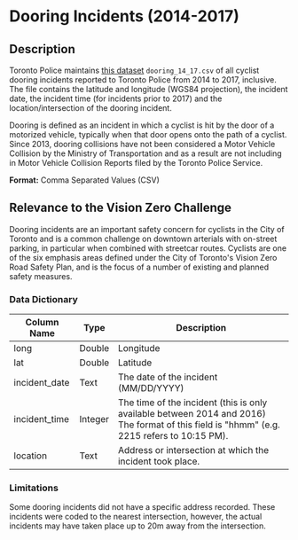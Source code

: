 # Dooring Incidents (2014-2017)

## Description
Toronto Police maintains [this dataset](csv/dooring_14_17.csv) `dooring_14_17.csv` of all cyclist dooring incidents reported to Toronto Police from 2014 to 2017, inclusive. The file contains the latitude and longitude (WGS84 projection), the incident date, the incident time (for incidents prior to 2017) and the location/intersection of the dooring incident.

Dooring is defined as an incident in which a cyclist is hit by the door of a motorized vehicle, typically when that door opens onto the path of a cyclist. Since 2013, dooring collisions have not been considered a Motor Vehicle Collision by the Ministry of Transportation and as a result are not including in Motor Vehicle Collision Reports filed by the Toronto Police Service.

**Format:** Comma Separated Values (CSV)

## Relevance to the Vision Zero Challenge
Dooring incidents are an important safety concern for cyclists in the City of Toronto and is a common challenge on downtown arterials with on-street parking, in particular when combined with streetcar routes. Cyclists are one of the six emphasis areas defined under the City of Toronto's Vision Zero Road Safety Plan, and is the focus of a number of existing and planned safety measures. 

### Data Dictionary

|Column Name|Type|Description|
|-----|------|-----|
long|Double|Longitude
lat|Double|Latitude
incident_date|Text|The date of the incident (MM/DD/YYYY)
incident_time|Integer|The time of the incident (this is only available between 2014 and 2016) The format of this field is "hhmm" (e.g. 2215 refers to 10:15 PM).
location|Text|Address or intersection at which the incident took place.

### Limitations

Some dooring incidents did not have a specific address recorded. These incidents were coded to the nearest intersection, however, the actual incidents may have taken place up to 20m away from the intersection. 
